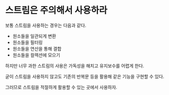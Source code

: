 # 스트림은 주의해서 사용하라

보통 스트림을 사용하는 경우는 다음과 같다.

- 원소들을 일관되게 변환
- 원소들을 필터링
- 원소들을 연산을 통해 결합
- 원소들을 컬렉션에 모으기

하지만 너무 과한 스트림의 사용은 가독성을 해치고 유지보수를 어렵게 한다.

굳이 스트림을 사용하지 않고도 기존의 반복문 등을 활용해 같은 기능을 구현할 수 있다.

그러므로 스트림을 적절하게 활용할 수 있는 곳에서 사용하자. 